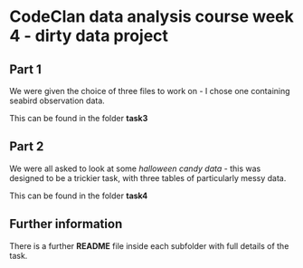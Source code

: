 # CodeClan data analysis course week 4 - dirty data project

## Part 1

We were given the choice of three files to work on - I chose one containing seabird observation data.

This can be found in the folder **task3**



## Part 2

We were all asked to look at some *halloween candy data* - this was designed to be a trickier task, with three tables of particularly messy data.

This can be found in the folder **task4**


## Further information

There is a further **README** file inside each subfolder with full details of the task.

